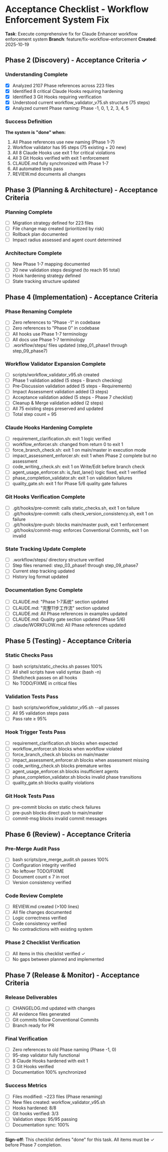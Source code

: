 # Acceptance Checklist - Workflow Enforcement System Fix

**Task**: Execute comprehensive fix for Claude Enhancer workflow enforcement system
**Branch**: feature/fix-workflow-enforcement
**Created**: 2025-10-19

## Phase 2 (Discovery) - Acceptance Criteria ✓

### Understanding Complete
- [x] Analyzed 2107 Phase references across 223 files
- [x] Identified 8 critical Claude Hooks requiring hardening
- [x] Identified 3 Git Hooks requiring verification
- [x] Understood current workflow_validator_v75.sh structure (75 steps)
- [x] Analyzed current Phase naming: Phase -1, 0, 1, 2, 3, 4, 5

### Success Definition
**The system is "done" when:**
1. All Phase references use new naming (Phase 1-7)
2. Workflow validator has 95 steps (75 existing + 20 new)
3. All 8 Claude Hooks use exit 1 for critical violations
4. All 3 Git Hooks verified with exit 1 enforcement
5. CLAUDE.md fully synchronized with Phase 1-7
6. All automated tests pass
7. REVIEW.md documents all changes

## Phase 3 (Planning & Architecture) - Acceptance Criteria

### Planning Complete
- [ ] Migration strategy defined for 223 files
- [ ] File change map created (prioritized by risk)
- [ ] Rollback plan documented
- [ ] Impact radius assessed and agent count determined

### Architecture Complete
- [ ] New Phase 1-7 mapping documented
- [ ] 20 new validation steps designed (to reach 95 total)
- [ ] Hook hardening strategy defined
- [ ] State tracking structure updated

## Phase 4 (Implementation) - Acceptance Criteria

### Phase Renaming Complete
- [ ] Zero references to "Phase -1" in codebase
- [ ] Zero references to "Phase 0" in codebase
- [ ] All hooks use Phase 1-7 terminology
- [ ] All docs use Phase 1-7 terminology
- [ ] .workflow/steps/ files updated (step_01_phase1 through step_09_phase7)

### Workflow Validator Expansion Complete
- [ ] scripts/workflow_validator_v95.sh created
- [ ] Phase 1 validation added (5 steps - Branch checking)
- [ ] Pre-Discussion validation added (5 steps - Requirements)
- [ ] Impact Assessment validation added (3 steps)
- [ ] Acceptance validation added (5 steps - Phase 7 checklist)
- [ ] Cleanup & Merge validation added (2 steps)
- [ ] All 75 existing steps preserved and updated
- [ ] Total step count = 95

### Claude Hooks Hardening Complete
- [ ] requirement_clarification.sh: exit 1 logic verified
- [ ] workflow_enforcer.sh: changed from return 0 to exit 1
- [ ] force_branch_check.sh: exit 1 on main/master in execution mode
- [ ] impact_assessment_enforcer.sh: exit 1 when Phase 2 complete but no assessment
- [ ] code_writing_check.sh: exit 1 on Write/Edit before branch check
- [ ] agent_usage_enforcer.sh: is_fast_lane() logic fixed, exit 1 verified
- [ ] phase_completion_validator.sh: exit 1 on validation failures
- [ ] quality_gate.sh: exit 1 for Phase 5/6 quality gate failures

### Git Hooks Verification Complete
- [ ] .git/hooks/pre-commit: calls static_checks.sh, exit 1 on failure
- [ ] .git/hooks/pre-commit: calls check_version_consistency.sh, exit 1 on failure
- [ ] .git/hooks/pre-push: blocks main/master push, exit 1 enforcement
- [ ] .git/hooks/commit-msg: enforces Conventional Commits, exit 1 on invalid

### State Tracking Update Complete
- [ ] .workflow/steps/ directory structure verified
- [ ] Step files renamed: step_03_phase1 through step_09_phase7
- [ ] Current step tracking updated
- [ ] History log format updated

### Documentation Sync Complete
- [ ] CLAUDE.md: "Phase 1-7系统" section updated
- [ ] CLAUDE.md: "完整11步工作流" section updated
- [ ] CLAUDE.md: All Phase references in examples updated
- [ ] CLAUDE.md: Quality gate section updated (Phase 5/6)
- [ ] .claude/WORKFLOW.md: All Phase references updated

## Phase 5 (Testing) - Acceptance Criteria

### Static Checks Pass
- [ ] bash scripts/static_checks.sh passes 100%
- [ ] All shell scripts have valid syntax (bash -n)
- [ ] Shellcheck passes on all hooks
- [ ] No TODO/FIXME in critical files

### Validation Tests Pass
- [ ] bash scripts/workflow_validator_v95.sh --all passes
- [ ] All 95 validation steps pass
- [ ] Pass rate ≥ 95%

### Hook Trigger Tests Pass
- [ ] requirement_clarification.sh blocks when expected
- [ ] workflow_enforcer.sh blocks when workflow violated
- [ ] force_branch_check.sh blocks on main/master
- [ ] impact_assessment_enforcer.sh blocks when assessment missing
- [ ] code_writing_check.sh blocks premature writes
- [ ] agent_usage_enforcer.sh blocks insufficient agents
- [ ] phase_completion_validator.sh blocks invalid phase transitions
- [ ] quality_gate.sh blocks quality violations

### Git Hook Tests Pass
- [ ] pre-commit blocks on static check failures
- [ ] pre-push blocks direct push to main/master
- [ ] commit-msg blocks invalid commit messages

## Phase 6 (Review) - Acceptance Criteria

### Pre-Merge Audit Pass
- [ ] bash scripts/pre_merge_audit.sh passes 100%
- [ ] Configuration integrity verified
- [ ] No leftover TODO/FIXME
- [ ] Document count ≤ 7 in root
- [ ] Version consistency verified

### Code Review Complete
- [ ] REVIEW.md created (>100 lines)
- [ ] All file changes documented
- [ ] Logic correctness verified
- [ ] Code consistency verified
- [ ] No contradictions with existing system

### Phase 2 Checklist Verification
- [ ] All items in this checklist verified ✓
- [ ] No gaps between planned and implemented

## Phase 7 (Release & Monitor) - Acceptance Criteria

### Release Deliverables
- [ ] CHANGELOG.md updated with changes
- [ ] All evidence files generated
- [ ] Git commits follow Conventional Commits
- [ ] Branch ready for PR

### Final Verification
- [ ] Zero references to old Phase naming (Phase -1, 0)
- [ ] 95-step validator fully functional
- [ ] 8 Claude Hooks hardened with exit 1
- [ ] 3 Git Hooks verified
- [ ] Documentation 100% synchronized

### Success Metrics
- [ ] Files modified: ~223 files (Phase renaming)
- [ ] New files created: workflow_validator_v95.sh
- [ ] Hooks hardened: 8/8
- [ ] Git hooks verified: 3/3
- [ ] Validation steps: 95/95 passing
- [ ] Documentation sync: 100%

---

**Sign-off**: This checklist defines "done" for this task. All items must be ✓ before Phase 7 completion.
